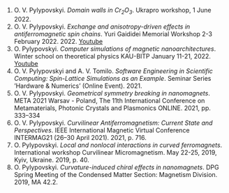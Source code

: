 1. O. V. Pylypovskyi. _Domain walls in Cr<sub>2</sub>O<sub>3</sub>_. Ukrapro workshop, 1 June 2022.
1. O. V. Pylypovskyi. _Exchange and anisotropy-driven effects in antiferromagnetic spin chains_. Yuri Gaididei Memorial Workshop 2-3 February 2022. 2022. [Youtube](https://www.youtube.com/watch?v=0jkWp5Hk72Y)
1. O. Pylypovskyi. _Computer simulations of magnetic nanoarchitectures_. Winter school on theoretical physics KAU-BITP January 11-21, 2022. [Youtube](https://www.youtube.com/watch?v=gieihqOprSA)
1. O. V. Pylypovskyi and A. V. Tomilo. _Software Engineering in Scientific Computing: Spin-Lattice Simulations as an Example_. Seminar Series ’Hardware & Numerics’ (Online Event). 2021.
1. O. V. Pylypovskyi. _Geometrical symmetry breaking in nanomagnets_. META 2021 Warsav - Poland, The 11th International Conference on Metamaterials, Photonic Crystals and Plasmonics ONLINE. 2021, pp. 333–334
1. O. V. Pylypovskyi. _Curvilinear Antiferromagnetism: Current State and Perspectives_. IEEE International Magnetic Virtual Conference INTERMAG21 (26–30 April 2021). 2021, p. 716.
1. O. Pylypovskyi. _Local and nonlocal interactions in curved ferromagnets_. International workshop Curvilinear Micromagnetism. May 22-25, 2019, Kyiv, Ukraine. 2019, p. 40.
1. O. Pylypovskyi. _Curvature-induced chiral effects in nanomagnets_. DPG Spring Meeting of the Condensed Matter Section: Magnetism Division. 2019, MA 42.2.